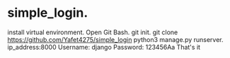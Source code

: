 # simple_login.
install virtual environment.
Open Git Bash.
git init.
git clone https://github.com/Yafet4275/simple_login
python3 manage.py runserver.
ip_address:8000
Username: django
Password: 123456Aa
That's it
